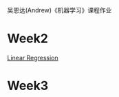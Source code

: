 吴恩达(Andrew)《机器学习》课程作业
# Week2
[Linear Regression](https://github.com/CaiquanLiu/MachineLearningHomework/tree/master/machine-learning-ex1)
# Week3
